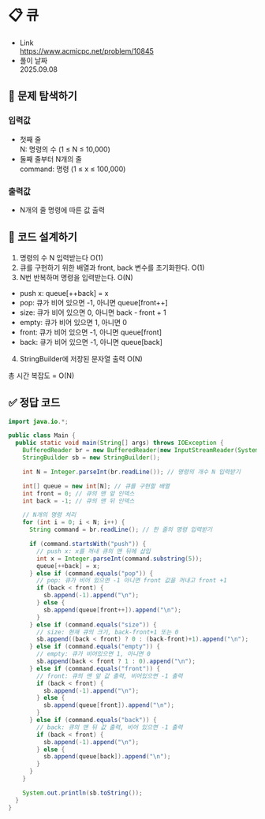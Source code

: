 # 📋 큐
- Link<br>
https://www.acmicpc.net/problem/10845
- 풀이 날짜<br>
2025.09.08

## 🔎 문제 탐색하기

### 입력값
- 첫째 줄<br>
N: 명령의 수 (1 ≤ N ≤ 10,000)
- 둘째 줄부터 N개의 줄<br>
command: 명령 (1 ≤ x ≤ 100,000)

### 출력값
- N개의 줄
명령에 따른 값 출력

## 📝 코드 설계하기
1. 명령의 수 N 입력받는다 O(1)
2. 큐를 구현하기 위한 배열과 front, back 변수를 초기화한다. O(1)
3. N번 반복하며 명령을 입력받는다. O(N)
- push x: queue[++back] = x
- pop: 큐가 비어 있으면 -1, 아니면 queue[front++]
- size: 큐가 비어 있으면 0, 아니면 back - front + 1
- empty: 큐가 비어 있으면 1, 아니면 0
- front: 큐가 비어 있으면 -1, 아니면 queue[front]
- back: 큐가 비어 있으면 -1, 아니면 queue[back]
4. StringBuilder에 저장된 문자열 출력 O(N)

총 시간 복잡도 = O(N)

## ✅ 정답 코드
```java
import java.io.*;

public class Main {
  public static void main(String[] args) throws IOException {
    BufferedReader br = new BufferedReader(new InputStreamReader(System.in));
    StringBuilder sb = new StringBuilder();

    int N = Integer.parseInt(br.readLine()); // 명령의 개수 N 입력받기

    int[] queue = new int[N]; // 큐를 구현할 배열
    int front = 0; // 큐의 맨 앞 인덱스
    int back = -1; // 큐의 맨 뒤 인덱스

    // N개의 명령 처리
    for (int i = 0; i < N; i++) {
      String command = br.readLine(); // 한 줄의 명령 입력받기

      if (command.startsWith("push")) {
        // push x: x를 꺼내 큐의 맨 뒤에 삽입
        int x = Integer.parseInt(command.substring(5));
        queue[++back] = x;
      } else if (command.equals("pop")) {
        // pop: 큐가 비어 있으면 -1 아니면 front 값을 꺼내고 front +1
        if (back < front) {
          sb.append(-1).append("\n");
        } else {
          sb.append(queue[front++]).append("\n");
        }
      } else if (command.equals("size")) {
        // size: 현재 큐의 크기, back-front+1 또는 0
        sb.append((back < front) ? 0 : (back-front)+1).append("\n");
      } else if (command.equals("empty")) {
        // empty: 큐가 비어있으면 1, 아니면 0
        sb.append(back < front ? 1 : 0).append("\n");
      } else if (command.equals("front")) {
        // front: 큐의 맨 앞 값 출력, 비어있으면 -1 출력
        if (back < front) {
          sb.append(-1).append("\n");
        } else {
          sb.append(queue[front]).append("\n");
        }
      } else if (command.equals("back")) {
        // back: 큐의 맨 뒤 값 출력, 비어 있으면 -1 출력
        if (back < front) {
          sb.append(-1).append("\n");
        } else {
          sb.append(queue[back]).append("\n");
        }
      }
    }

    System.out.println(sb.toString());
  }
}
```